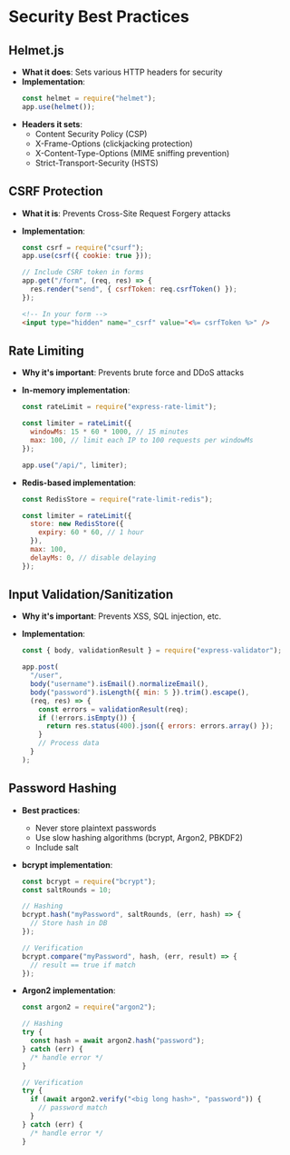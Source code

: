 # Security Best Practices

## Helmet.js

- **What it does**: Sets various HTTP headers for security
- **Implementation**:
  ```javascript
  const helmet = require("helmet");
  app.use(helmet());
  ```
- **Headers it sets**:
  - Content Security Policy (CSP)
  - X-Frame-Options (clickjacking protection)
  - X-Content-Type-Options (MIME sniffing prevention)
  - Strict-Transport-Security (HSTS)

## CSRF Protection

- **What it is**: Prevents Cross-Site Request Forgery attacks
- **Implementation**:

  ```javascript
  const csrf = require("csurf");
  app.use(csrf({ cookie: true }));

  // Include CSRF token in forms
  app.get("/form", (req, res) => {
    res.render("send", { csrfToken: req.csrfToken() });
  });
  ```

  ```html
  <!-- In your form -->
  <input type="hidden" name="_csrf" value="<%= csrfToken %>" />
  ```

## Rate Limiting

- **Why it's important**: Prevents brute force and DDoS attacks
- **In-memory implementation**:

  ```javascript
  const rateLimit = require("express-rate-limit");

  const limiter = rateLimit({
    windowMs: 15 * 60 * 1000, // 15 minutes
    max: 100, // limit each IP to 100 requests per windowMs
  });

  app.use("/api/", limiter);
  ```

- **Redis-based implementation**:

  ```javascript
  const RedisStore = require("rate-limit-redis");

  const limiter = rateLimit({
    store: new RedisStore({
      expiry: 60 * 60, // 1 hour
    }),
    max: 100,
    delayMs: 0, // disable delaying
  });
  ```

## Input Validation/Sanitization

- **Why it's important**: Prevents XSS, SQL injection, etc.
- **Implementation**:

  ```javascript
  const { body, validationResult } = require("express-validator");

  app.post(
    "/user",
    body("username").isEmail().normalizeEmail(),
    body("password").isLength({ min: 5 }).trim().escape(),
    (req, res) => {
      const errors = validationResult(req);
      if (!errors.isEmpty()) {
        return res.status(400).json({ errors: errors.array() });
      }
      // Process data
    }
  );
  ```

## Password Hashing

- **Best practices**:
  - Never store plaintext passwords
  - Use slow hashing algorithms (bcrypt, Argon2, PBKDF2)
  - Include salt
- **bcrypt implementation**:

  ```javascript
  const bcrypt = require("bcrypt");
  const saltRounds = 10;

  // Hashing
  bcrypt.hash("myPassword", saltRounds, (err, hash) => {
    // Store hash in DB
  });

  // Verification
  bcrypt.compare("myPassword", hash, (err, result) => {
    // result == true if match
  });
  ```

- **Argon2 implementation**:

  ```javascript
  const argon2 = require("argon2");

  // Hashing
  try {
    const hash = await argon2.hash("password");
  } catch (err) {
    /* handle error */
  }

  // Verification
  try {
    if (await argon2.verify("<big long hash>", "password")) {
      // password match
    }
  } catch (err) {
    /* handle error */
  }
  ```

